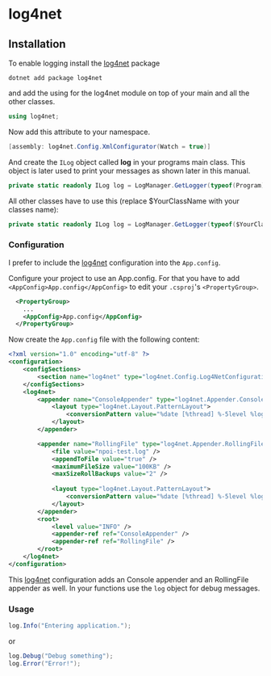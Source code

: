# log4net 
## Installation

To enable logging install the [log4net] package

```console
dotnet add package log4net
```

and add the using for the log4net module on top of your main and all the other classes.

```c#
using log4net;
```

Now add this attribute to your namespace.

```c#
[assembly: log4net.Config.XmlConfigurator(Watch = true)]
```

And create the `ILog` object called **log** in your programs main class. This object is later used to print your messages as shown later in this manual.

```c#
private static readonly ILog log = LogManager.GetLogger(typeof(Program));
```

All other classes have to use this (replace $YourClassName with your classes name):

```c#
private static readonly ILog log = LogManager.GetLogger(typeof($YourClassName));
```

### Configuration

I prefer to include the [log4net] configuration into the `App.config`.

Configure your project to use an App.config. For that you have to add `<AppConfig>App.config</AppConfig>` to edit your `.csproj`'s `<PropertyGroup>`.

```xml
  <PropertyGroup>
    ...
    <AppConfig>App.config</AppConfig>
  </PropertyGroup>
```

Now create the `App.config` file with the following content:

```xml
<?xml version="1.0" encoding="utf-8" ?>
<configuration>
    <configSections>
        <section name="log4net" type="log4net.Config.Log4NetConfigurationSectionHandler, log4net" />
    </configSections>
    <log4net>
        <appender name="ConsoleAppender" type="log4net.Appender.ConsoleAppender" >
            <layout type="log4net.Layout.PatternLayout">
                <conversionPattern value="%date [%thread] %-5level %logger [%ndc] - %message%newline" />
            </layout>
        </appender>

        <appender name="RollingFile" type="log4net.Appender.RollingFileAppender">
            <file value="npoi-test.log" />
            <appendToFile value="true" />
            <maximumFileSize value="100KB" />
            <maxSizeRollBackups value="2" />
    
            <layout type="log4net.Layout.PatternLayout">
                <conversionPattern value="%date [%thread] %-5level %logger [%ndc] - %message%newline" />
            </layout>
        </appender>
        <root>
            <level value="INFO" />
            <appender-ref ref="ConsoleAppender" />
            <appender-ref ref="RollingFile" />
        </root>
    </log4net>
</configuration>
```

This [log4net] configuration adds an Console appender and an RollingFile appender as well. In your functions use the `log` object for debug messages.

### Usage

```c#
log.Info("Entering application.");
```

or

```c#
log.Debug("Debug something");
log.Error("Error!");
```




[log4net]: https://logging.apache.org/log4net/
